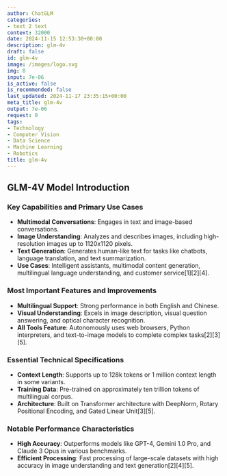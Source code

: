 ```yaml
---
author: ChatGLM
categories:
- text 2 text
context: 32000
date: 2024-11-15 12:53:30+00:00
description: glm-4v
draft: false
id: glm-4v
image: /images/logo.svg
img: 0
input: 7e-06
is_active: false
is_recommended: false
last_updated: 2024-11-17 23:35:15+00:00
meta_title: glm-4v
output: 7e-06
request: 0
tags:
- Technology
- Computer Vision
- Data Science
- Machine Learning
- Robotics
title: glm-4v
---
```




## GLM-4V Model Introduction

### Key Capabilities and Primary Use Cases
- **Multimodal Conversations**: Engages in text and image-based conversations.
- **Image Understanding**: Analyzes and describes images, including high-resolution images up to 1120x1120 pixels.
- **Text Generation**: Generates human-like text for tasks like chatbots, language translation, and text summarization.
- **Use Cases**: Intelligent assistants, multimodal content generation, multilingual language understanding, and customer service[1][2][4].

### Most Important Features and Improvements
- **Multilingual Support**: Strong performance in both English and Chinese.
- **Visual Understanding**: Excels in image description, visual question answering, and optical character recognition.
- **All Tools Feature**: Autonomously uses web browsers, Python interpreters, and text-to-image models to complete complex tasks[2][3][5].

### Essential Technical Specifications
- **Context Length**: Supports up to 128k tokens or 1 million context length in some variants.
- **Training Data**: Pre-trained on approximately ten trillion tokens of multilingual corpus.
- **Architecture**: Built on Transformer architecture with DeepNorm, Rotary Positional Encoding, and Gated Linear Unit[3][5].

### Notable Performance Characteristics
- **High Accuracy**: Outperforms models like GPT-4, Gemini 1.0 Pro, and Claude 3 Opus in various benchmarks.
- **Efficient Processing**: Fast processing of large-scale datasets with high accuracy in image understanding and text generation[2][4][5].


